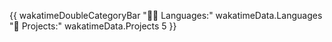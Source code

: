{{ wakatimeDoubleCategoryBar "🧑‍💻 Languages:" wakatimeData.Languages "💼 Projects:" wakatimeData.Projects 5 }}

